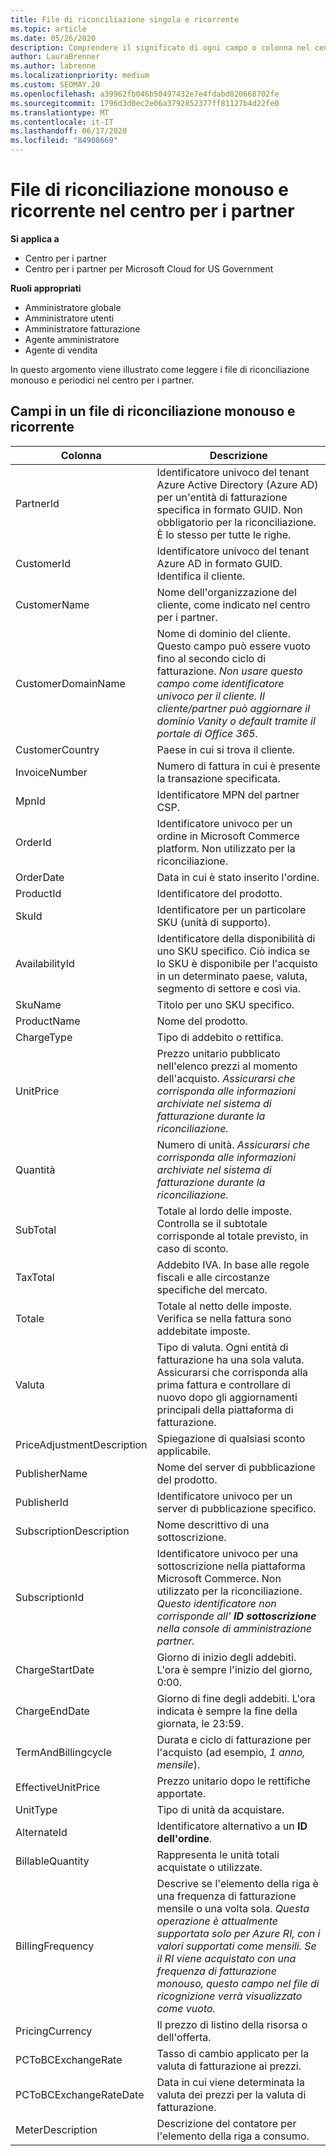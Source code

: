 ```yaml
---
title: File di riconciliazione singola e ricorrente
ms.topic: article
ms.date: 05/26/2020
description: Comprendere il significato di ogni campo o colonna nel centro per i partner e riconciliare i file una sola volta.
author: LauraBrenner
ms.author: labrenne
ms.localizationpriority: medium
ms.custom: SEOMAY.20
ms.openlocfilehash: a39962fb046b50497432e7e4fdabd020668702fe
ms.sourcegitcommit: 1796d3d0ec2e06a3792852377ff81127b4d22fe0
ms.translationtype: MT
ms.contentlocale: it-IT
ms.lasthandoff: 06/17/2020
ms.locfileid: "84908669"
---
```

# <a name="one-time-and-recurring-reconciliation-files-in-partner-center"></a>File di riconciliazione monouso e ricorrente nel centro per i partner

**Si applica a**

- Centro per i partner
- Centro per i partner per Microsoft Cloud for US Government

**Ruoli appropriati**

- Amministratore globale
- Amministratore utenti
- Amministratore fatturazione
- Agente amministratore
- Agente di vendita

In questo argomento viene illustrato come leggere i file di riconciliazione monouso e periodici nel centro per i partner.

## <a name="fields-in-one-time-and-recurring-reconciliation-files"></a>Campi in un file di riconciliazione monouso e ricorrente

| Colonna | Descrizione |
| ------ | ----------- |
| PartnerId | Identificatore univoco del tenant Azure Active Directory (Azure AD) per un'entità di fatturazione specifica in formato GUID. Non obbligatorio per la riconciliazione. È lo stesso per tutte le righe. |
| CustomerId | Identificatore univoco del tenant Azure AD in formato GUID. Identifica il cliente. |
| CustomerName | Nome dell'organizzazione del cliente, come indicato nel centro per i partner. |
| CustomerDomainName | Nome di dominio del cliente. Questo campo può essere vuoto fino al secondo ciclo di fatturazione. *Non usare questo campo come identificatore univoco per il cliente. Il cliente/partner può aggiornare il dominio Vanity o default tramite il portale di Office 365.* |
| CustomerCountry | Paese in cui si trova il cliente. |
| InvoiceNumber | Numero di fattura in cui è presente la transazione specificata. |
| MpnId | Identificatore MPN del partner CSP. |
| OrderId | Identificatore univoco per un ordine in Microsoft Commerce platform. Non utilizzato per la riconciliazione. |
| OrderDate | Data in cui è stato inserito l'ordine. |
| ProductId | Identificatore del prodotto. |
| SkuId | Identificatore per un particolare SKU (unità di supporto). |
| AvailabilityId | Identificatore della disponibilità di uno SKU specifico. Ciò indica se lo SKU è disponibile per l'acquisto in un determinato paese, valuta, segmento di settore e così via. |
| SkuName | Titolo per uno SKU specifico. |
| ProductName | Nome del prodotto. |
| ChargeType | Tipo di addebito o rettifica. |
| UnitPrice | Prezzo unitario pubblicato nell'elenco prezzi al momento dell'acquisto. *Assicurarsi che corrisponda alle informazioni archiviate nel sistema di fatturazione durante la riconciliazione.* |
| Quantità | Numero di unità. *Assicurarsi che corrisponda alle informazioni archiviate nel sistema di fatturazione durante la riconciliazione.* |
| SubTotal | Totale al lordo delle imposte. Controlla se il subtotale corrisponde al totale previsto, in caso di sconto. |
| TaxTotal | Addebito IVA. In base alle regole fiscali e alle circostanze specifiche del mercato. |
| Totale | Totale al netto delle imposte. Verifica se nella fattura sono addebitate imposte. |
| Valuta | Tipo di valuta. Ogni entità di fatturazione ha una sola valuta. Assicurarsi che corrisponda alla prima fattura e controllare di nuovo dopo gli aggiornamenti principali della piattaforma di fatturazione. |
| PriceAdjustmentDescription | Spiegazione di qualsiasi sconto applicabile. |
| PublisherName | Nome del server di pubblicazione del prodotto.
| PublisherId | Identificatore univoco per un server di pubblicazione specifico. |
| SubscriptionDescription | Nome descrittivo di una sottoscrizione. |
| SubscriptionId | Identificatore univoco per una sottoscrizione nella piattaforma Microsoft Commerce. Non utilizzato per la riconciliazione. *Questo identificatore non corrisponde all' **ID sottoscrizione** nella console di amministrazione partner.* |
| ChargeStartDate | Giorno di inizio degli addebiti. L'ora è sempre l'inizio del giorno, 0:00. |
| ChargeEndDate | Giorno di fine degli addebiti. L'ora indicata è sempre la fine della giornata, le 23:59. |
| TermAndBillingcycle | Durata e ciclo di fatturazione per l'acquisto (ad esempio, *1 anno, mensile*). |
| EffectiveUnitPrice | Prezzo unitario dopo le rettifiche apportate. |
| UnitType | Tipo di unità da acquistare. |
| AlternateId | Identificatore alternativo a un **ID dell'ordine**. |
| BillableQuantity | Rappresenta le unità totali acquistate o utilizzate. |
| BillingFrequency | Descrive se l'elemento della riga è una frequenza di fatturazione mensile o una volta sola. *Questa operazione è attualmente supportata solo per Azure RI, con i valori supportati come mensili. Se il RI viene acquistato con una frequenza di fatturazione monouso, questo campo nel file di ricognizione verrà visualizzato come vuoto.* |
| PricingCurrency | Il prezzo di listino della risorsa o dell'offerta. |
| PCToBCExchangeRate | Tasso di cambio applicato per la valuta di fatturazione ai prezzi. |
| PCToBCExchangeRateDate | Data in cui viene determinata la valuta dei prezzi per la valuta di fatturazione. |
| MeterDescription | Descrizione del contatore per l'elemento della riga a consumo. |
